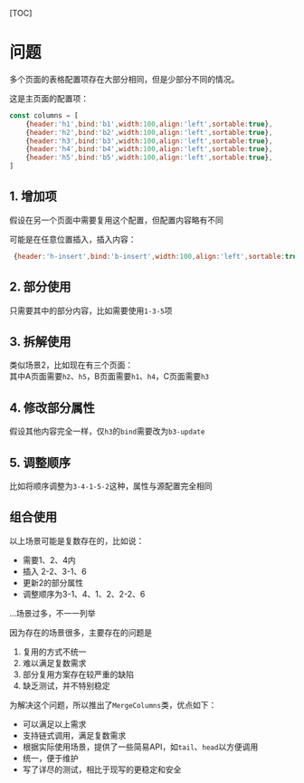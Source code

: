 [TOC]

# 问题
多个页面的表格配置项存在大部分相同，但是少部分不同的情况。

这是主页面的配置项：
```js
const columns = [
    {header:'h1',bind:'b1',width:100,align:'left',sortable:true},
    {header:'h2',bind:'b2',width:100,align:'left',sortable:true},
    {header:'h3',bind:'b3',width:100,align:'left',sortable:true},
    {header:'h4',bind:'b4',width:100,align:'left',sortable:true},
    {header:'h5',bind:'b5',width:100,align:'left',sortable:true},
]
```

## 1. 增加项
假设在另一个页面中需要复用这个配置，但配置内容略有不同

可能是在任意位置插入，插入内容：
```js
 {header:'h-insert',bind:'b-insert',width:100,align:'left',sortable:true},
```

## 2. 部分使用
只需要其中的部分内容，比如需要使用`1-3-5`项

## 3. 拆解使用
类似场景2，比如现在有三个页面：<br/>
其中A页面需要`h2`、`h5`，B页面需要`h1`、`h4`，C页面需要`h3`

## 4. 修改部分属性
假设其他内容完全一样，仅`h3`的`bind`需要改为`b3-update`

## 5. 调整顺序
比如将顺序调整为`3-4-1-5-2`这种，属性与源配置完全相同

## 组合使用
以上场景可能是复数存在的，比如说：
- 需要1、2、4内
- 插入 2-2、3-1、6
- 更新2的部分属性
- 调整顺序为3-1、4、1、2、2-2、6

...场景过多，不一一列举

因为存在的场景很多，主要存在的问题是
1. 复用的方式不统一
2. 难以满足复数需求
3. 部分复用方案存在较严重的缺陷
4. 缺乏测试，并不特别稳定

为解决这个问题，所以推出了`MergeColumns`类，优点如下：
- 可以满足以上需求
- 支持链式调用，满足复数需求
- 根据实际使用场景，提供了一些简易API，如`tail`、`head`以方便调用
- 统一，便于维护
- 写了详尽的测试，相比于现写的更稳定和安全